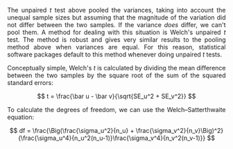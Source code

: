 <div style="text-align: justify">
<p>The unpaired <i>t</i> test above pooled the variances, taking into account
the unequal sample sizes but assuming that the magnitude of the variation did
not differ between the two samples. If the variance <i>does</i> differ, we
can't pool them. A method for dealing with this situation is Welch's unpaired
<i>t</i> test. The method is robust and gives very similar results to the
pooling method above when variances are equal. For this reason, statistical
software packages default to this method whenever doing unpaired <i>t</i>
tests.</p>

<p>Conceptually simple, Welch's <i>t</i> is calculated by dividing the mean
difference between the two samples by the square root of the sum of the squared
standard errors:</p>
</div>

$$
t = \frac{\bar u - \bar v}{\sqrt{SE_u^2 + SE_v^2}}
$$

<div style="text-align: justify">
<p>To calculate the degrees of freedom, we can use the Welch–Satterthwaite
equation:</p>
</div>

$$
df = \frac{\Big(\frac{\sigma_u^2}{n_u} + \frac{\sigma_v^2}{n_v}\Big)^2}{\frac{\sigma_u^4}{n_u^2(n_u-1)}\frac{\sigma_v^4}{n_v^2(n_v-1)}}
$$

